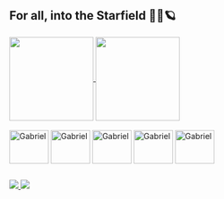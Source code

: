 ## For all, into the Starfield 🚀💫🪐

<div>
  <a href="https://github.com/anuraghazra/github-readme-stats">
    <img height=150 align="center" src="https://github-readme-stats.vercel.app/api?username=GabrielPurificate&&theme=tokyonight">
  </a>
  <a href="https://github.com/anuraghazra/convoychat">
    <img height=150 align="center" src="https://github-readme-stats.vercel.app/api/top-langs?username=GabrielPurificate&layout=compact&langs_count=8&card_width=320&theme=tokyonight" />
  </a>
</div>

<div style="display: inline_block"><br>  
  <img align="center" alt="Gabriel" height="60" width="70" src="https://cdn.jsdelivr.net/gh/devicons/devicon/icons/c/c-original.svg"> 
  <img align="center" alt="Gabriel" height="60" width="70" src="https://cdn.jsdelivr.net/gh/devicons/devicon/icons/java/java-original.svg"> 
  <img align="center" alt="Gabriel" height="60" width="70" src="https://cdn.jsdelivr.net/gh/devicons/devicon/icons/html5/html5-original.svg"> 
  <img align="center" alt="Gabriel" height="60" width="70" src="https://cdn.jsdelivr.net/gh/devicons/devicon/icons/css3/css3-original.svg"> 
  <img align="center" alt="Gabriel" height="60" width="70" src="https://cdn.jsdelivr.net/gh/devicons/devicon/icons/javascript/javascript-original.svg"> 
</div>

##

<div>
  <a href="https://www.linkedin.com/in/gabriel-antônio-purificate-araújo-92635b224/" target="_blank">
    <img src="https://img.shields.io/badge/LinkedIn-0077B5?style=for-the-badge&logo=linkedin&logoColor=white" target="_blank">
  </a>
  <a href="https://www.instagram.com/gabrielpurificate/" target="_blank">
    <img src="https://img.shields.io/badge/Instagram-E4405F?style=for-the-badge&logo=instagram&logoColor=white" target="_blank">
  </a>
</div>
